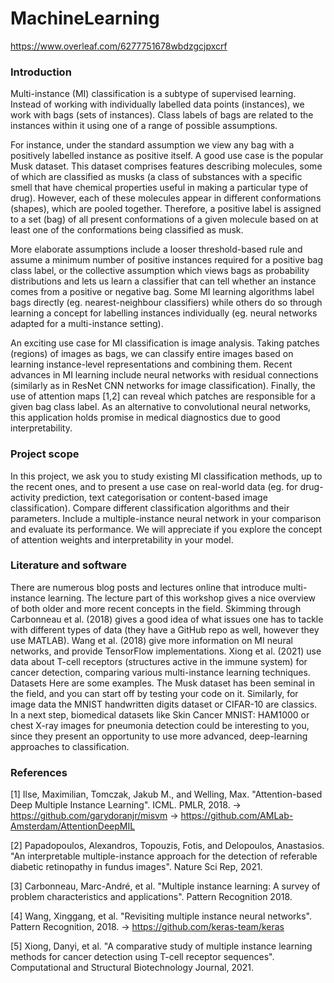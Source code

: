 # MachineLearning

https://www.overleaf.com/6277751678wbdzgcjpxcrf

### Introduction
Multi-instance (MI) classification is a subtype of supervised learning. Instead of working with
individually labelled data points (instances), we work with bags (sets of instances). Class
labels of bags are related to the instances within it using one of a range of possible
assumptions.

For instance, under the standard assumption we view any bag with a positively labelled
instance as positive itself. A good use case is the popular Musk dataset. This dataset
comprises features describing molecules, some of which are classified as musks (a class of
substances with a specific smell that have chemical properties useful in making a particular
type of drug). However, each of these molecules appear in different conformations (shapes),
which are pooled together. Therefore, a positive label is assigned to a set (bag) of all present
conformations of a given molecule based on at least one of the conformations being
classified as musk.

More elaborate assumptions include a looser threshold-based rule and assume a minimum
number of positive instances required for a positive bag class label, or the collective
assumption which views bags as probability distributions and lets us learn a classifier that
can tell whether an instance comes from a positive or negative bag.
Some MI learning algorithms label bags directly (eg. nearest-neighbour classifiers) while
others do so through learning a concept for labelling instances individually (eg. neural
networks adapted for a multi-instance setting).

An exciting use case for MI classification is image analysis. Taking patches (regions) of
images as bags, we can classify entire images based on learning instance-level
representations and combining them. Recent advances in MI learning include neural
networks with residual connections (similarly as in ResNet CNN networks for image
classification). Finally, the use of attention maps [1,2] can reveal which patches are
responsible for a given bag class label. As an alternative to convolutional neural networks,
this application holds promise in medical diagnostics due to good interpretability.

### Project scope

In this project, we ask you to study existing MI classification methods, up to the recent ones,
and to present a use case on real-world data (eg. for drug-activity prediction, text
categorisation or content-based image classification). Compare different classification
algorithms and their parameters. Include a multiple-instance neural network in your
comparison and evaluate its performance. We will appreciate if you explore the concept of
attention weights and interpretability in your model.

### Literature and software
There are numerous blog posts and lectures online that introduce multi-instance learning.
The lecture part of this workshop gives a nice overview of both older and more recent
concepts in the field.
Skimming through Carbonneau et al. (2018) gives a good idea of what issues one has to
tackle with different types of data (they have a GitHub repo as well, however they use
MATLAB).
Wang et al. (2018) give more information on MI neural networks, and provide TensorFlow
implementations.
Xiong et al. (2021) use data about T-cell receptors (structures active in the immune system)
for cancer detection, comparing various multi-instance learning techniques.
Datasets
Here are some examples. The Musk dataset has been seminal in the field, and you can start
off by testing your code on it. Similarly, for image data the MNIST handwritten digits dataset
or CIFAR-10 are classics.
In a next step, biomedical datasets like Skin Cancer MNIST: HAM1000 or chest X-ray
images for pneumonia detection could be interesting to you, since they present an
opportunity to use more advanced, deep-learning approaches to classification.
### References
[1] Ilse, Maximilian, Tomczak, Jakub M., and Welling, Max. "Attention-based Deep Multiple
Instance Learning". ICML. PMLR, 2018.
-> https://github.com/garydoranjr/misvm
-> https://github.com/AMLab-Amsterdam/AttentionDeepMIL

[2] Papadopoulos, Alexandros, Topouzis, Fotis, and Delopoulos, Anastasios. "An
interpretable multiple-instance approach for the detection of referable diabetic retinopathy in
fundus images". Nature Sci Rep, 2021.

[3] Carbonneau, Marc-André, et al. "Multiple instance learning: A survey of problem
characteristics and applications". Pattern Recognition 2018.

[4] Wang, Xinggang, et al. "Revisiting multiple instance neural networks". Pattern
Recognition, 2018.
-> https://github.com/keras-team/keras

[5] Xiong, Danyi, et al. "A comparative study of multiple instance learning methods for cancer
detection using T-cell receptor sequences". Computational and Structural Biotechnology
Journal, 2021.
